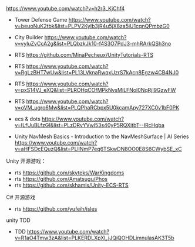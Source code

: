 https://www.youtube.com/watch?v=h2r3_KjChf4

- Tower Defense Game https://www.youtube.com/watch?v=beuoNuK2tbk&list=PLPV2KyIb3jR4u5jX8za5iU1cqnQPmbzG0

- City Builder https://www.youtube.com/watch?v=vyluZvCcA2g&list=PLQbzkJk10-f4S3O7PdJ3-mhRArkQSh3no

- RTS https://github.com/MinaPecheux/UnityTutorials-RTS

- RTS https://www.youtube.com/watch?v=RgLzBHT7wUw&list=PL13LVknaRwqxUzrS7kAcn8Egzw4CB4NJ0

- RTS https://www.youtube.com/watch?v=pxS14VJ_eXQ&list=PLROHqCOfMPkNvsMiLFNol0NqRjl9GzwFW

- RTS https://www.youtube.com/watch?v=oVM_ugro6Mw&list=PLQPhaRCbpx5U0kcamApy727XC0v1bF0PK

- ecs & dots https://www.youtube.com/watch?v=ILfUuBLfzGI&list=PLzDRvYVwl53s40yP5RQXitbT--IRcHqba

- Unity NavMesh Basics - Introduction to the NavMeshSurface | AI Series https://www.youtube.com/watch?v=aHFSDcEQuzQ&list=PLllNmP7eq6TSkwDN8OO0E8S6CWybSE_xC

Unity 开源游戏：

- rts https://github.com/skyteks/WarKingdoms
- rts https://github.com/Amatsugu/Phos
- rts https://github.com/skhamis/Unity-ECS-RTS

C# 开源游戏

- rts https://github.com/yufeih/isles

unity TDD

- TDD https://www.youtube.com/watch?v=R1aO4Tmw3zA&list=PLKERDLXpXl_jJQiQOHDLimnulasAK3T5b
